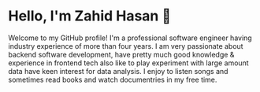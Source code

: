 # Hello, I'm Zahid Hasan 👋

Welcome to my GitHub profile! I'm a professional software engineer having industry experience of more than four years. I am very passionate about backend software development, have pretty much good knowledge & experience in frontend tech also like to play experiment with large amount data have keen interest for data analysis. I enjoy to listen songs and sometimes read books and watch documentries in my free time.

<!--
## About Me

- 🔭 I’m currently working on [Current Project or Goal]
- 🌱 I’m currently learning [What You're Learning]
- 💬 Ask me about [Your Areas of Expertise]
- 📫 How to reach me: [Your Contact Information]
- 😄 Pronouns: [Your Pronouns]

## My Projects

### [Project Name]

Short description of the project and its purpose.

- GitHub Repository: [Link to the Repository]
- Live Demo: [Link to Live Demo (if applicable)]
- Technologies Used: [List of Technologies Used]

### [Another Project]

Brief overview of another project you're proud of.

- GitHub Repository: [Link to the Repository]
- Live Demo: [Link to Live Demo (if applicable)]
- Technologies Used: [List of Technologies Used]

## Connect with Me

[![GitHub](https://img.shields.io/github/followers/yourusername?label=Follow&style=social)](https://github.com/yourusername)
[![Twitter](https://img.shields.io/twitter/follow/yourtwitterhandle?style=social)](https://twitter.com/yourtwitterhandle)
[![LinkedIn](https://img.shields.io/badge/LinkedIn-Connect-blue)](https://www.linkedin.com/in/yourlinkedinprofile)

Feel free to reach out if you want to collaborate on projects, share ideas, or just have a chat!


You can add more sections, badges, or customize this README to make it your own.
-->
